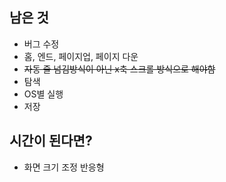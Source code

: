 ## 남은 것
- 버그 수정
- 홈, 엔드, 페이지업, 페이지 다운
- ~~자동 줄 넘김방식이 아닌 x축 스크롤 방식으로 해야함~~
- 탐색
- OS별 실행
- 저장


## 시간이 된다면?
- 화면 크기 조정 반응형